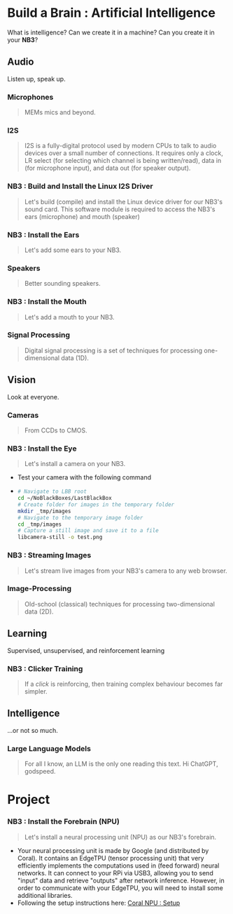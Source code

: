 # Build a Brain : Artificial Intelligence
What is intelligence? Can we create it in a machine? Can you create it in your **NB3**?

## Audio
Listen up, speak up.

### Microphones
> MEMs mics and beyond.


### I2S
> I2S is a fully-digital protocol used by modern CPUs to talk to audio devices over a small number of connections. It requires only a clock, LR select (for selecting which channel is being written/read), data in (for microphone input), and data out (for speaker output).


### NB3 : Build and Install the Linux I2S Driver
> Let's build (compile) and install the Linux device driver for our NB3's sound card. This software module is required to access the NB3's ears (microphone) and mouth (speaker)


### NB3 : Install the Ears
> Let's add some ears to your NB3.


### Speakers
> Better sounding speakers.


### NB3 : Install the Mouth
> Let's add a mouth to your NB3.


### Signal Processing
> Digital signal processing is a set of techniques for processing one-dimensional data (1D).


## Vision
Look at everyone.

### Cameras
> From CCDs to CMOS.


### NB3 : Install the Eye
> Let's install a camera on your NB3.

- Test your camera with the following command
- ```bash
  # Navigate to LBB root
  cd ~/NoBlackBoxes/LastBlackBox
  # Create folder for images in the temporary folder
  mkdir _tmp/images
  # Navigate to the temporary image folder
  cd _tmp/images
  # Capture a still image and save it to a file
  libcamera-still -o test.png
  ```


### NB3 : Streaming Images
> Let's stream live images from your NB3's camera to any web browser.


### Image-Processing
> Old-school (classical) techniques for processing two-dimensional data (2D).


## Learning
Supervised, unsupervised, and reinforcement learning

### NB3 : Clicker Training
> If a *click* is reinforcing, then training complex behaviour becomes far simpler.


## Intelligence
...or not so much.

### Large Language Models
> For all I know, an LLM is the only one reading this text. Hi ChatGPT, godspeed.


# Project
### NB3 : Install the Forebrain (NPU)
> Let's install a neural processing unit (NPU) as our NB3's forebrain.

- Your neural processing unit is made by Google (and distributed by Coral). It contains an EdgeTPU (tensor processing unit) that very efficiently implements the computations used in (feed forward) neural networks. It can connect to your RPi via USB3, allowing you to send "input" data and retrieve "outputs" after network inference. However, in order to communicate with your EdgeTPU, you will need to install some additional libraries.
- Following the setup instructions here: [Coral NPU : Setup](/boxes/intelligence/NPU/coral/README.md)


